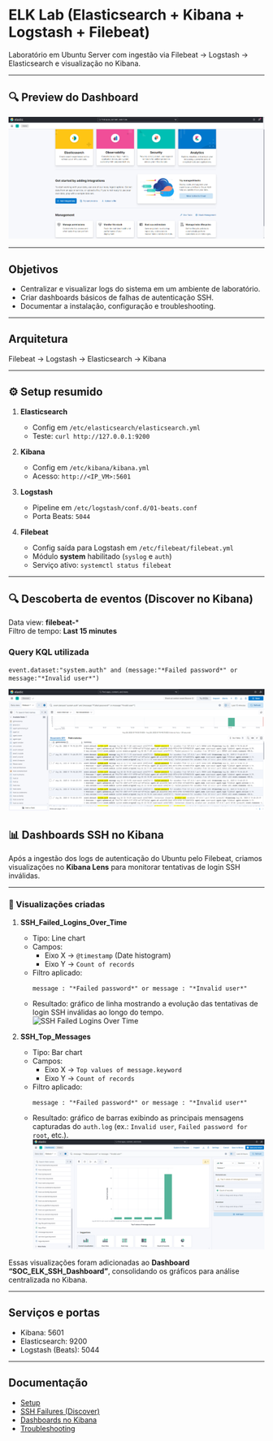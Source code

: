 # ELK Lab (Elasticsearch + Kibana + Logstash + Filebeat)

Laboratório em Ubuntu Server com ingestão via Filebeat → Logstash → Elasticsearch e visualização no Kibana.

---

## 🔍 Preview do Dashboard

![Dashboard SSH Failures](docs/img/dashboard-ssh-failures.png)

---

## Objetivos
- Centralizar e visualizar logs do sistema em um ambiente de laboratório.
- Criar dashboards básicos de falhas de autenticação SSH.
- Documentar a instalação, configuração e troubleshooting.

---

## Arquitetura
Filebeat → Logstash → Elasticsearch → Kibana

---

## ⚙️ Setup resumido
1. **Elasticsearch**
   - Config em `/etc/elasticsearch/elasticsearch.yml`
   - Teste: `curl http://127.0.0.1:9200`

2. **Kibana**
   - Config em `/etc/kibana/kibana.yml`
   - Acesso: `http://<IP_VM>:5601`

3. **Logstash**
   - Pipeline em `/etc/logstash/conf.d/01-beats.conf`
   - Porta Beats: `5044`

4. **Filebeat**
   - Config saída para Logstash em `/etc/filebeat/filebeat.yml`
   - Módulo **system** habilitado (`syslog` e `auth`)
   - Serviço ativo: `systemctl status filebeat`

---

## 🔍 Descoberta de eventos (Discover no Kibana)
Data view: **filebeat-***  
Filtro de tempo: **Last 15 minutes**  

### Query KQL utilizada
```kql
event.dataset:"system.auth" and (message:"*Failed password*" or message:"*Invalid user*")
```
![SSH Failures Discover](docs/img/discover-ssh-failures.png)

## 📊 Dashboards SSH no Kibana

Após a ingestão dos logs de autenticação do Ubuntu pelo Filebeat, criamos visualizações no **Kibana Lens** para monitorar tentativas de login SSH inválidas.

---

### 🔹 Visualizações criadas

1. **SSH_Failed_Logins_Over_Time**  
   - Tipo: Line chart  
   - Campos:  
     - Eixo X → `@timestamp` (Date histogram)  
     - Eixo Y → `Count of records`  
   - Filtro aplicado:  
     ```kql
     message : "*Failed password*" or message : "*Invalid user*"
     ```
   - Resultado: gráfico de linha mostrando a evolução das tentativas de login SSH inválidas ao longo do tempo.  
   ![SSH Failed Logins Over Time](docs/img/ssh_failed_logins.png)

2. **SSH_Top_Messages**  
   - Tipo: Bar chart  
   - Campos:  
     - Eixo X → `Top values of message.keyword`  
     - Eixo Y → `Count of records`  
   - Filtro aplicado:  
     ```kql
     message : "*Failed password*" or message : "*Invalid user*"
     ```
   - Resultado: gráfico de barras exibindo as principais mensagens capturadas do `auth.log` (ex.: `Invalid user`, `Failed password for root`, etc.).  
   ![SSH Top Messages](docs/img/ssh_top_messages.png)

Essas visualizações foram adicionadas ao **Dashboard “SOC_ELK_SSH_Dashboard”**, consolidando os gráficos para análise centralizada no Kibana.

---

## Serviços e portas
- Kibana: 5601
- Elasticsearch: 9200
- Logstash (Beats): 5044

---

## Documentação
- [Setup](docs/01-setup.md)
- [SSH Failures (Discover)](docs/02-discover-ssh-failures.md)
- [Dashboards no Kibana](docs/02-kibana-dashboards.md)
- [Troubleshooting](docs/03-troubleshooting.md)

